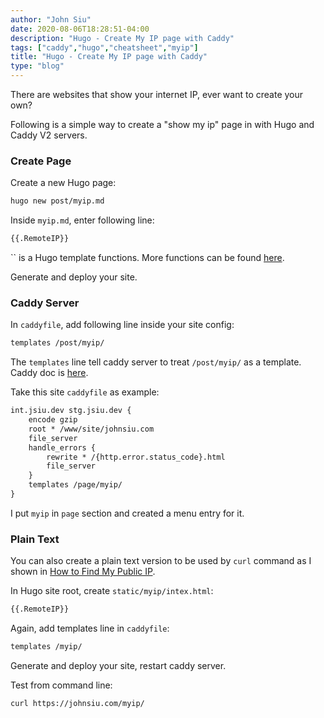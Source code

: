 ```yaml
---
author: "John Siu"
date: 2020-08-06T18:28:51-04:00
description: "Hugo - Create My IP page with Caddy"
tags: ["caddy","hugo","cheatsheet","myip"]
title: "Hugo - Create My IP page with Caddy"
type: "blog"
---
```

There are websites that show your internet IP, ever want to create your own?
<!--more-->
Following is a simple way to create a "show my ip" page in with Hugo and Caddy V2 servers.

### Create Page

Create a new Hugo page:

```sh
hugo new post/myip.md
```

Inside `myip.md`, enter following line:

```md
{{.RemoteIP}}
```

`` is a Hugo template functions. More functions can be found [here](https://caddyserver.com/docs/modules/http.handlers.templates).

Generate and deploy your site.

### Caddy Server

In `caddyfile`, add following line inside your site config:

```apache
templates /post/myip/
```

The `templates` line tell caddy server to treat `/post/myip/` as a template. Caddy doc is [here](https://caddyserver.com/docs/caddyfile/directives/templates#templates).

Take this site `caddyfile` as example:

```apache
int.jsiu.dev stg.jsiu.dev {
	encode gzip
	root * /www/site/johnsiu.com
	file_server
	handle_errors {
		rewrite * /{http.error.status_code}.html
		file_server
	}
	templates /page/myip/
}
```

I put `myip` in `page` section and created a menu entry for it.

### Plain Text

You can also create a plain text version to be used by `curl` command as I shown in [How to Find My Public IP](/blog/my-ip/).

In Hugo site root, create `static/myip/intex.html`:

```md
{{.RemoteIP}}
```

Again, add templates line in `caddyfile`:

```apache
templates /myip/
```

Generate and deploy your site, restart caddy server.

Test from command line:

```sh
curl https://johnsiu.com/myip/
```

